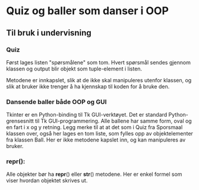 # Quiz og baller som danser i OOP 
## Til bruk i undervisning 

### Quiz
Først lages listen "spørsmålene" som tom. 
Hvert spørsmål sendes gjennom klassen og output blir objekt som tuple-element i listen.

Metodene er innkapslet, slik at de ikke skal manipuleres utenfor klassen, og slik at bruker ikke trenger å ha kjennskap til 
koden for å bruke den.

### Dansende baller både OOP og GUI
Tkinter er en Python-binding til Tk GUI-verktøyet. Det er standard Python-grensesnitt til Tk GUI-programmering. 
Alle ballene har samme form, oval og en fart i x og y retning. Legg merke til at at det som i Quiz fra Sporsmaal klassen over, også her lages en tom 
liste, som fylles opp av objektelementer fra klassen Ball. Her er ikke metodene kapslet inn, og kan manipuleres av bruker.

### __repr__():
Alle objekter bør ha __repr__() eller __str__() metodene. Her er enkel formel som viser hvordan objektet skrives ut.

